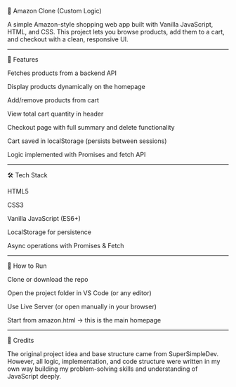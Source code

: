 🛒 Amazon Clone (Custom Logic)

A simple Amazon-style shopping web app built with Vanilla JavaScript, HTML, and CSS.
This project lets you browse products, add them to a cart, and checkout with a clean, responsive UI.

---

🚀 Features

Fetches products from a backend API

Display products dynamically on the homepage

Add/remove products from cart

View total cart quantity in header

Checkout page with full summary and delete functionality

Cart saved in localStorage (persists between sessions)

Logic implemented with Promises and fetch API 

---

🛠️ Tech Stack

HTML5

CSS3

Vanilla JavaScript (ES6+)

LocalStorage for persistence

Async operations with Promises & Fetch

---

📂 How to Run

Clone or download the repo

Open the project folder in VS Code (or any editor)

Use Live Server (or open manually in your browser)

Start from amazon.html → this is the main homepage

---

🙏 Credits

The original project idea and base structure came from SuperSimpleDev.
However, all logic, implementation, and code structure were written in my own way building my problem-solving skills and understanding of JavaScript deeply.